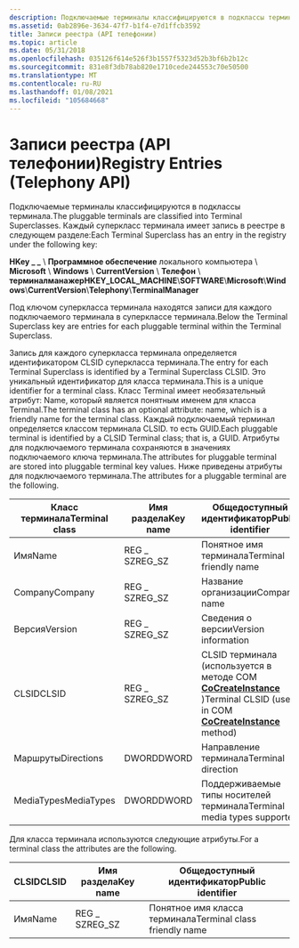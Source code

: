 ```yaml
---
description: Подключаемые терминалы классифицируются в подклассы терминала.
ms.assetid: 0ab2896e-3634-47f7-b1f4-e7d1ffcb3592
title: Записи реестра (API телефонии)
ms.topic: article
ms.date: 05/31/2018
ms.openlocfilehash: 035126f614e526f3b1557f5323d52b3bf6b2b12c
ms.sourcegitcommit: 831e8f3db78ab820e1710cede244553c70e50500
ms.translationtype: MT
ms.contentlocale: ru-RU
ms.lasthandoff: 01/08/2021
ms.locfileid: "105684668"
---
```

# <a name="registry-entries-telephony-api"></a><span data-ttu-id="f9488-103">Записи реестра (API телефонии)</span><span class="sxs-lookup"><span data-stu-id="f9488-103">Registry Entries (Telephony API)</span></span>

<span data-ttu-id="f9488-104">Подключаемые терминалы классифицируются в подклассы терминала.</span><span class="sxs-lookup"><span data-stu-id="f9488-104">The pluggable terminals are classified into Terminal Superclasses.</span></span> <span data-ttu-id="f9488-105">Каждый суперкласс терминала имеет запись в реестре в следующем разделе:</span><span class="sxs-lookup"><span data-stu-id="f9488-105">Each Terminal Superclass has an entry in the registry under the following key:</span></span>

<span data-ttu-id="f9488-106">**HKey \_ \_** \\ **Программное обеспечение** локального компьютера \\ **Microsoft** \\ **Windows** \\ **CurrentVersion** \\ **Телефон** \\ **терминалманажер**</span><span class="sxs-lookup"><span data-stu-id="f9488-106">**HKEY\_LOCAL\_MACHINE**\\**SOFTWARE**\\**Microsoft**\\**Windows**\\**CurrentVersion**\\**Telephony**\\**TerminalManager**</span></span>

<span data-ttu-id="f9488-107">Под ключом суперкласса терминала находятся записи для каждого подключаемого терминала в суперклассе терминала.</span><span class="sxs-lookup"><span data-stu-id="f9488-107">Below the Terminal Superclass key are entries for each pluggable terminal within the Terminal Superclass.</span></span>

<span data-ttu-id="f9488-108">Запись для каждого суперкласса терминала определяется идентификатором CLSID суперкласса терминала.</span><span class="sxs-lookup"><span data-stu-id="f9488-108">The entry for each Terminal Superclass is identified by a Terminal Superclass CLSID.</span></span> <span data-ttu-id="f9488-109">Это уникальный идентификатор для класса терминала.</span><span class="sxs-lookup"><span data-stu-id="f9488-109">This is a unique identifier for a terminal class.</span></span> <span data-ttu-id="f9488-110">Класс Terminal имеет необязательный атрибут: Name, который является понятным именем для класса Terminal.</span><span class="sxs-lookup"><span data-stu-id="f9488-110">The terminal class has an optional attribute: name, which is a friendly name for the terminal class.</span></span> <span data-ttu-id="f9488-111">Каждый подключаемый терминал определяется классом терминала CLSID. то есть GUID.</span><span class="sxs-lookup"><span data-stu-id="f9488-111">Each pluggable terminal is identified by a CLSID Terminal class; that is, a GUID.</span></span> <span data-ttu-id="f9488-112">Атрибуты для подключаемого терминала сохраняются в значениях подключаемого ключа терминала.</span><span class="sxs-lookup"><span data-stu-id="f9488-112">The attributes for pluggable terminal are stored into pluggable terminal key values.</span></span> <span data-ttu-id="f9488-113">Ниже приведены атрибуты для подключаемого терминала.</span><span class="sxs-lookup"><span data-stu-id="f9488-113">The attributes for a pluggable terminal are the following.</span></span>



| <span data-ttu-id="f9488-114">Класс терминала</span><span class="sxs-lookup"><span data-stu-id="f9488-114">Terminal class</span></span> | <span data-ttu-id="f9488-115">Имя раздела</span><span class="sxs-lookup"><span data-stu-id="f9488-115">Key name</span></span> | <span data-ttu-id="f9488-116">Общедоступный идентификатор</span><span class="sxs-lookup"><span data-stu-id="f9488-116">Public identifier</span></span>                                                                 |
|----------------|----------|-----------------------------------------------------------------------------------|
| <span data-ttu-id="f9488-117">Имя</span><span class="sxs-lookup"><span data-stu-id="f9488-117">Name</span></span>           | <span data-ttu-id="f9488-118">REG \_ SZ</span><span class="sxs-lookup"><span data-stu-id="f9488-118">REG\_SZ</span></span>  | <span data-ttu-id="f9488-119">Понятное имя терминала</span><span class="sxs-lookup"><span data-stu-id="f9488-119">Terminal friendly name</span></span>                                                            |
| <span data-ttu-id="f9488-120">Company</span><span class="sxs-lookup"><span data-stu-id="f9488-120">Company</span></span>        | <span data-ttu-id="f9488-121">REG \_ SZ</span><span class="sxs-lookup"><span data-stu-id="f9488-121">REG\_SZ</span></span>  | <span data-ttu-id="f9488-122">Название организации</span><span class="sxs-lookup"><span data-stu-id="f9488-122">Company name</span></span>                                                                      |
| <span data-ttu-id="f9488-123">Версия</span><span class="sxs-lookup"><span data-stu-id="f9488-123">Version</span></span>        | <span data-ttu-id="f9488-124">REG \_ SZ</span><span class="sxs-lookup"><span data-stu-id="f9488-124">REG\_SZ</span></span>  | <span data-ttu-id="f9488-125">Сведения о версии</span><span class="sxs-lookup"><span data-stu-id="f9488-125">Version information</span></span>                                                               |
| <span data-ttu-id="f9488-126">CLSID</span><span class="sxs-lookup"><span data-stu-id="f9488-126">CLSID</span></span>          | <span data-ttu-id="f9488-127">REG \_ SZ</span><span class="sxs-lookup"><span data-stu-id="f9488-127">REG\_SZ</span></span>  | <span data-ttu-id="f9488-128">CLSID терминала (используется в методе COM [**CoCreateInstance**](/windows/win32/api/combaseapi/nf-combaseapi-cocreateinstance) )</span><span class="sxs-lookup"><span data-stu-id="f9488-128">Terminal CLSID (used in COM [**CoCreateInstance**](/windows/win32/api/combaseapi/nf-combaseapi-cocreateinstance) method)</span></span> |
| <span data-ttu-id="f9488-129">Маршруты</span><span class="sxs-lookup"><span data-stu-id="f9488-129">Directions</span></span>     | <span data-ttu-id="f9488-130">DWORD</span><span class="sxs-lookup"><span data-stu-id="f9488-130">DWORD</span></span>    | <span data-ttu-id="f9488-131">Направление терминала</span><span class="sxs-lookup"><span data-stu-id="f9488-131">Terminal direction</span></span>                                                                |
| <span data-ttu-id="f9488-132">MediaTypes</span><span class="sxs-lookup"><span data-stu-id="f9488-132">MediaTypes</span></span>     | <span data-ttu-id="f9488-133">DWORD</span><span class="sxs-lookup"><span data-stu-id="f9488-133">DWORD</span></span>    | <span data-ttu-id="f9488-134">Поддерживаемые типы носителей терминала</span><span class="sxs-lookup"><span data-stu-id="f9488-134">Terminal media types supported</span></span>                                                    |



 

<span data-ttu-id="f9488-135">Для класса терминала используются следующие атрибуты.</span><span class="sxs-lookup"><span data-stu-id="f9488-135">For a terminal class the attributes are the following.</span></span>



| <span data-ttu-id="f9488-136">CLSID</span><span class="sxs-lookup"><span data-stu-id="f9488-136">CLSID</span></span> | <span data-ttu-id="f9488-137">Имя раздела</span><span class="sxs-lookup"><span data-stu-id="f9488-137">Key name</span></span> | <span data-ttu-id="f9488-138">Общедоступный идентификатор</span><span class="sxs-lookup"><span data-stu-id="f9488-138">Public identifier</span></span>            |
|-------|----------|------------------------------|
| <span data-ttu-id="f9488-139">Имя</span><span class="sxs-lookup"><span data-stu-id="f9488-139">Name</span></span>  | <span data-ttu-id="f9488-140">REG \_ SZ</span><span class="sxs-lookup"><span data-stu-id="f9488-140">REG\_SZ</span></span>  | <span data-ttu-id="f9488-141">Понятное имя класса терминала</span><span class="sxs-lookup"><span data-stu-id="f9488-141">Terminal class friendly name</span></span> |



 

 

 
